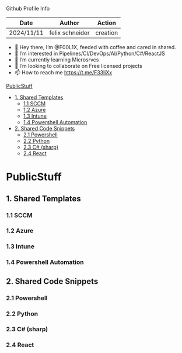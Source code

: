Github Profile Info

Date | Author | Action
---------|----------|---------
2024/11/11 | felix schneider | creation



- 👋 Hey there, I’m @F00L1X, feeded with coffee and cared in shared.
- 👀 I’m interested in Pipelines/CI/DevOps/AI/Python/C#/ReactJS
- 🌱 I’m currently learning Microsrvcs
- 💞 I’m looking to collaborate on Free licensed projects
- 📫 How to reach me https://t.me/F33liXx

<!---
F00L1X/Me is a ✨ special ✨ repository because it´s README.md appears on your GitHub profile.
You can click the Preview link to take a look at your changes.
--->
[PublicStuff](#publicstuff)
  - [1. Shared Templates](#1-shared-templates)
    - [1.1 SCCM](#11-sccm)
    - [1.2 Azure](#12-azure)
    - [1.3 Intune](#13-intune)
    - [1.4 Powershell Automation](#14-powershell-automation)
  - [2. Shared Code Snippets](#2-shared-code-snippets)
    - [2.1 Powershell](#21-powershell)
    - [2.2 Python](#22-python)
    - [2.3 C# (sharp)](#23-c-sharp)
    - [2.4 React](#24-react)


# PublicStuff

## 1. Shared Templates

### 1.1 SCCM

### 1.2 Azure

### 1.3 Intune

### 1.4 Powershell Automation

## 2. Shared Code Snippets

### 2.1 Powershell

### 2.2 Python

### 2.3 C# (sharp)

### 2.4 React
